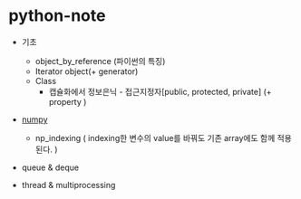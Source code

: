 # python-note

- 기초
  - object_by_reference (파이썬의 특징)
  - Iterator object(+ generator)
  - Class
     - 캡슐화에서 정보은닉 - 접근지정자[public, protected, private] (+ property )  
- [numpy](https://github.com/yahwang/python-note/tree/master/numpy)
  - np_indexing ( indexing한 변수의 value를 바꿔도 기존 array에도 함께 적용된다. )

- queue & deque 
- thread & multiprocessing
